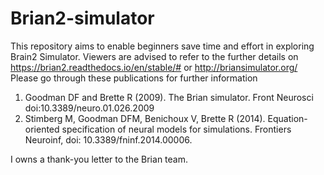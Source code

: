# Brian2-simulator

This repository aims to enable beginners save time and effort in exploring Brain2 Simulator.
Viewers are advised to refer to the further details on https://brian2.readthedocs.io/en/stable/# or http://briansimulator.org/
Please go through these publications for further information
1. Goodman DF and Brette R (2009). The Brian simulator. Front Neurosci doi:10.3389/neuro.01.026.2009
2. Stimberg M, Goodman DFM, Benichoux V, Brette R (2014). Equation-oriented specification of neural models for simulations. Frontiers Neuroinf, doi: 10.3389/fninf.2014.00006.

I owns a thank-you letter to the Brian team.
